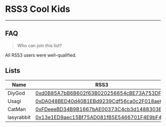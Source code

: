 # RSS3 Cool Kids
---
## FAQ

> Who can join this list?

All RSS3 users were well-qualified.

## Lists

| Name | RSS3 | Intro |
| --   | --  | --   |
|DiyGod|[0xd0B85A7bB6B602f63B020256654cBE73A753DFC4](https://rss3scan.io/address/0xd0B85A7bB6B602f63B020256654cBE73A753DFC4)| --   |
|Usagi|[0xDA048BED40d40B1EBd9239Cdf56ca0c2F018ae65](https://rss3scan.io/address/0xDA048BED40d40B1EBd9239Cdf56ca0c2F018ae65)| --   |
|CatMan| [0xFDeeeBD34B9B1667bAE00373C4cb3d1488303EB4](https://rss3scan.io/address/0xFDeeeBD34B9B1667bAE00373C4cb3d1488303EB4)| --   |
|lasyrabbit|[0x13e1ED9aec15Bf75AD081fB5E5466701F4E9bF4B](https://rss3scan.io/address/0xFDeeeBD34B9B1667bAE00373C4cb3d1488303EB4)| --   |
